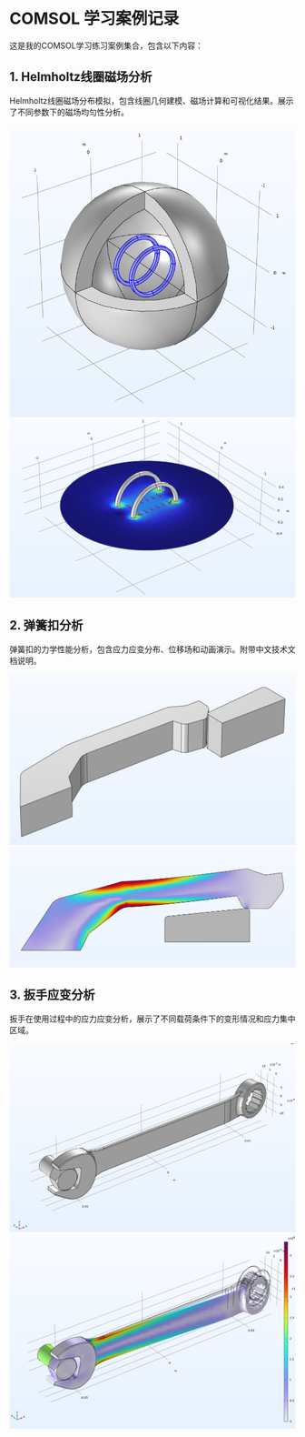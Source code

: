 # COMSOL 学习案例记录

这是我的COMSOL学习练习案例集合，包含以下内容：

## 1. Helmholtz线圈磁场分析

Helmholtz线圈磁场分布模拟，包含线圈几何建模、磁场计算和可视化结果。展示了不同参数下的磁场均匀性分析。

![磁场分布1](1_Helmholtz%20coil%20magnetic%20field/image1.png) 
![磁场分布2](1_Helmholtz%20coil%20magnetic%20field/image2.png)

## 2. 弹簧扣分析

弹簧扣的力学性能分析，包含应力应变分布、位移场和动画演示。附带中文技术文档说明。

![弹簧扣结构1](2_snap_hook%E5%BD%88%E7%B0%A7%E6%89%A3/snap_hook_1.png)
![弹簧扣应力分布](2_snap_hook%E5%BD%88%E7%B0%A7%E6%89%A3/snap_hook_2.png)

## 3. 扳手应变分析

扳手在使用过程中的应力应变分析，展示了不同载荷条件下的变形情况和应力集中区域。

![扳手模型](3_wrench%E6%9D%BF%E6%89%8B%E6%87%89%E8%AE%8A/wrench1.png)
![应力分布](3_wrench%E6%9D%BF%E6%89%8B%E6%87%89%E8%AE%8A/wrench2.png)
